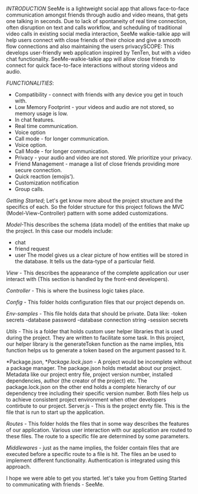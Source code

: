 *INTRODUCTION*
SeeMe is a lightweight social app that allows face-to-face communication amongst friends through audio and video means, that gets one talking in seconds. 
Due to lack of spontaneity of real time connection, often disruption on text and calls workflow, and scheduling of traditional video calls in existing
social media interaction, SeeMe walkie-talkie app will help users connect with close friends of their choice and give a smooth flow connections and also maintaining 
the users privacySCOPE: This develops user-friendly web application inspired by TenTen, but with a video chat functionality. SeeMe-walkie-talkie app will allow close 
friends to connect for quick face-to-face interactions without storing videos and audio.

*FUNCTIONALITIES*:
- Compatibility - connect with friends with any device you get in touch with.
- Low Memory Footprint - your videos and audio are not stored, so memory usage is low.
- In chat features.
- Real time communication.
- Voice option
- Call mode - for longer communication.
- Voice option.
- Call Mode - for longer communication.
- Privacy - your audio and video are not stored. We prioritize your privacy.
- Friend Management - manage a list of close friends providing more secure connection.
- Quick reaction (emojis').
- Customization notification
- Group calls.

*Getting Started*;
Let's get know more about the project structure and the specifics of each. So the folder structure for this project follows the MVC (Model-View-Controller)
pattern with some added customizations.

*Model*-This describes the schema (data model) of the entities that make up the project. In this case our models include:
- chat
- friend request
- user
The model gives us a clear picture of how entities will be stored in the database. It tells us the data-type of a particular field.

*View* - This describes the appearance of the complete application our user interact with (This section is handled by the front-end developers).

*Controller* - This is where the business logic takes place.

*Config* - This folder holds configuration files that our project depends on.

*Env-samples* - This file holds data that should be private. Data like:
  -token secrets
  -database password
  -database connection string
  -session secrets

*Utils* - This is a folder that holds custom user helper libraries that is used during the project. They are written to facilitate some task. In this project, our helper
library is the generateToken function as the name implies, htis function helps us to generate a token based on the argument passed to it.

*Package.json, **Package.lock.json* - A project would be incomplete without a package manager. The package.json holds metadat about our project. Metadata like our project entry
file, project version number, installed dependencies, author (the creator of the project) etc. The package.lock.json on the other end holds a complete hierarchy of our
dependency tree including their specific version number. Both files help us to achieve consistent project environment when other developers contirbute to our project.
Server.js - This is the project enrty file. This is the file that is run to start up the application.

*Routes* - This folder holds the files that in some way describes the features of our application. Various user interaction with our application are routed to these files.
The route to a specific file are determined by some parameters.

*Middlewares* - just as the name implies, the folder contain files that are executed before a specific route to a file is hit. The files an be used to implement different
functionality. Authentication is integrated using this approach.

I hope we were able to get you started.
let's take you from Getting Started to communicating with friends - SeeMe.
